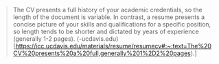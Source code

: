 > The CV presents a full history of your academic credentials, so the length of the document is variable. In contrast, a resume presents a concise picture of your skills and qualifications for a specific position, so length tends to be shorter and dictated by years of experience (generally 1-2 pages).
(-ucdavis.edu)[https://icc.ucdavis.edu/materials/resume/resumecv#:~:text=The%20CV%20presents%20a%20full,generally%201%2D2%20pages).]